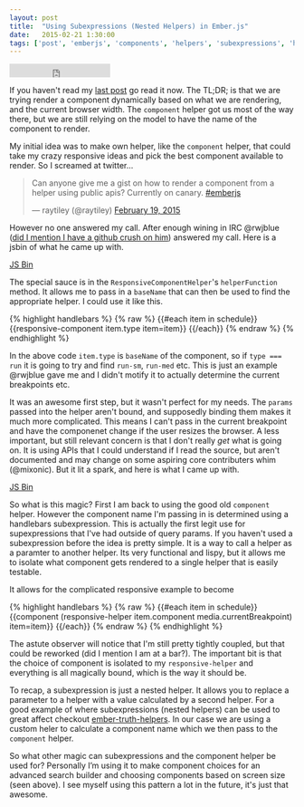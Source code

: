 ```yaml
---
layout: post
title:  "Using Subexpressions (Nested Helpers) in Ember.js"
date:   2015-02-21 1:30:00
tags: ['post', 'emberjs', 'components', 'helpers', 'subexpressions', 'handlebars']
---
```


<iframe
  width="178" height="24" style="border:0px"
  src="https://mixonic.github.io/ember-community-versions/2015/02/21/handlebars-sub-expresions-aka-nested-helpers">
</iframe>

If you haven't read my [last post](/posts/using-the-component-helper/) go read it now. The TL;DR; is that we are trying render a component dynamically based on what we are rendering, and the current browser width. The `component` helper got us most of the way there, but we are still relying on the model to have the name of the component to render.

My initial idea was to make own helper, like the `component` helper, that could take my crazy responsive ideas and pick the best component available to render. So I screamed at twitter...

<blockquote class="twitter-tweet" lang="en"><p>Can anyone give me a gist on how to render a component from a helper using public apis? Currently on canary. <a href="https://twitter.com/hashtag/emberjs?src=hash">#emberjs</a></p>&mdash; raytiley (@raytiley) <a href="https://twitter.com/raytiley/status/568415648428244992">February 19, 2015</a></blockquote>
<script async src="//platform.twitter.com/widgets.js" charset="utf-8"></script>

However no one answered my call. After enough wining in IRC @rwjblue ([did I mention I have a github crush on him](/posts/fun-with-components)) answered my call. Here is a jsbin of what he came up with.

<a class="jsbin-embed" href="http://emberjs.jsbin.com/rwjblue/323/embed?output">JS Bin</a><script src="http://static.jsbin.com/js/embed.js"></script>

The special sauce is in the `ResponsiveComponentHelper`'s `helperFunction` method. It allows me to pass in a `baseName` that can then be used to find the appropriate helper. I could use it like this.

{% highlight handlebars %}
{% raw %}
{{#each item in schedule}}
  {{responsive-component item.type item=item}}
{{/each}}
{% endraw %}
{% endhighlight %}

In the above code `item.type` is `baseName` of the component, so if `type === run` it is going to try and find `run-sm`, `run-med` etc. This is just an example @rwjblue gave me and I didn't motify it to actually determine the current breakpoints etc.

It was an awesome first step, but it wasn't perfect for my needs. The `params` passed into the helper aren't bound, and supposedly binding them makes it much more complicated. This means I can't pass in the current breakpoint and have the componenet change if the user resizes the browser. A less important, but still relevant concern is that I don't really *get* what is going on. It is using APIs that I could understand if I read the source, but aren't documented and may change on some aspiring core contributers whim (@mixonic). But it lit a spark, and here is what I came up with.

<a class="jsbin-embed" href="http://emberjs.jsbin.com/yetida/2/embed?output">JS Bin</a><script src="http://static.jsbin.com/js/embed.js"></script>

So what is this magic? First I am back to using the good old `component` helper. However the component name I'm passing in is determined using a handlebars subexpression. This is actually the first legit use for supexpressions that I've had outside of query params. If you haven't used a subexpression before the idea is pretty simple. It is a way to call a helper as a paramter to another helper. Its very functional and lispy, but it allows me to isolate what component gets rendered to a single helper that is easily testable.

It allows for the complicated responsive example to become

{% highlight handlebars %}
{% raw %}
{{#each item in schedule}}
    {{component (responsive-helper item.component media.currentBreakpoint) item=item}}
{{/each}}
{% endraw %}
{% endhighlight %}

The astute observer will notice that I'm still pretty tightly coupled, but that could be reworked (did I mention I am at a bar?). The important bit is that the choice of component is isolated to my `responsive-helper` and everything is all magically bound, which is the way it should be.

To recap, a subexpression is just a nested helper. It allows you to replace a parameter to a helper with a value calculated by a second helper. For a good example of where subexpressions (nested helpers) can be used to great affect checkout [ember-truth-helpers](https://www.npmjs.com/package/ember-truth-helpers). In our case we are using a custom heler to calculate a component name which we then pass to the `component` helper.

So what other magic can subexpressions and the component helper be used for? Personally I’m using it to make component choices for an advanced search builder and choosing components based on screen size (seen above). I see myself using this pattern a lot in the future, it's just that awesome.
